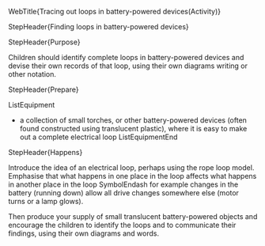 WebTitle{Tracing out loops in battery-powered devices(Activity)}

StepHeader{Finding loops in battery-powered  devices}

StepHeader{Purpose}

Children should identify complete loops in battery-powered devices and devise their own records of that loop, using their own diagrams writing or other notation.

StepHeader{Prepare}

ListEquipment
- a collection of small torches, or other battery-powered devices (often found constructed using translucent plastic),  where it is easy to make out a complete electrical loop
ListEquipmentEnd

StepHeader{Happens}

Introduce the idea of an electrical loop, perhaps using the rope loop model. Emphasise that what happens in one place in the loop affects what happens in another place in the loop SymbolEndash for example changes in the battery (running down)  allow all drive changes  somewhere else (motor turns or a lamp glows).

Then produce your supply of small translucent battery-powered objects and encourage the children to identify the loops and to communicate their findings, using their own diagrams and words.

